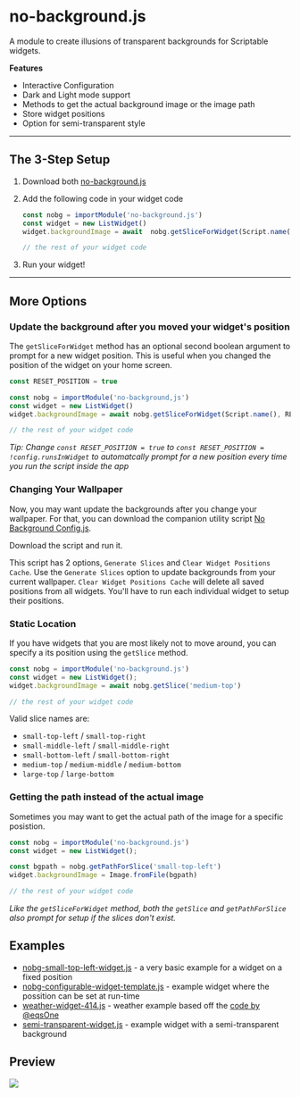 # no-background.js

A module to create illusions of transparent backgrounds for Scriptable widgets.

**Features**
* Interactive Configuration
* Dark and Light mode support
* Methods to get the actual background image or the image path
* Store widget positions
* Option for semi-transparent style

--- 

## The 3-Step Setup

1. Download both [no-background.js](no-background.js)
2. Add the following code in your widget code

    ```javascript
    const nobg = importModule('no-background.js')
    const widget = new ListWidget()
    widget.backgroundImage = await  nobg.getSliceForWidget(Script.name())

    // the rest of your widget code 
    ```
3. Run your widget!

--- 

## More Options

### Update the background after you moved your widget's position

The `getSliceForWidget` method has an optional second boolean argument to prompt for a new widget position. This is useful when you changed the position of the widget on your home screen. 

```javascript
const RESET_POSITION = true

const nobg = importModule('no-background,js')
const widget = new ListWidget()
widget.backgroundImage = await nobg.getSliceForWidget(Script.name(), RESET_POSITION)

// the rest of your widget code 
```

*Tip: Change `const RESET_POSITION = true` to `const RESET_POSITION = !config.runsInWidget` to automatcally prompt for a new position every time you run the script inside the app*


### Changing Your Wallpaper
  
Now, you may want update the backgrounds after you change your wallpaper. For that, you can download the companion utility script [No Background Config.js](No%20Background%20Config.js).

Download the script and run it.

This script has 2 options, `Generate Slices` and `Clear Widget Positions Cache`.
Use the `Generate Slices` option to update backgrounds from your current wallpaper.
`Clear Widget Positions Cache` will delete all saved positions from all widgets.
You'll have to run each individual widget to setup their positions.


### Static Location

If you have widgets that you are most likely not to move around, you can specify a its position using the `getSlice` method.

```javascript
const nobg = importModule('no-background.js')
const widget = new ListWidget();
widget.backgroundImage = await nobg.getSlice('medium-top')

// the rest of your widget code 
```

Valid slice names are:

- `small-top-left` / `small-top-right`
- `small-middle-left` / `small-middle-right`
- `small-bottom-left` / `small-bottom-right`
- `medium-top` /  `medium-middle` / `medium-bottom`
- `large-top` / `large-bottom`


### Getting the path instead of the actual image

Sometimes you may want to get the actual path of the image for a specific posistion. 

```javascript
const nobg = importModule('no-background.js')
const widget = new ListWidget();

const bgpath = nobg.getPathForSlice('small-top-left')
widget.backgroundImage = Image.fromFile(bgpath)

// the rest of your widget code 
```

*Like the `getSliceForWidget` method, both the `getSlice` and `getPathForSlice` also prompt for setup if the slices don't exist.*

## Examples

* [nobg-small-top-left-widget.js](examples/nobg-small-top-left-widget.js) - a very basic example for a widget on a fixed position
* [nobg-configurable-widget-template.js](examples/nobg-configurable-widget-template.js) - example widget where the possition can be set at run-time
* [weather-widget-414.js](examples/weather-widget-414.js) - weather example based off the [code by @eqsOne](https://talk.automators.fm/t/widget-examples/7994/414)
* [semi-transparent-widget.js](semi-transparent-widget.js) - example widget with a semi-transparent background

## Preview

![](preview-lrg.png)